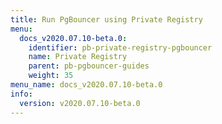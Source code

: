 ```yaml
---
title: Run PgBouncer using Private Registry
menu:
  docs_v2020.07.10-beta.0:
    identifier: pb-private-registry-pgbouncer
    name: Private Registry
    parent: pb-pgbouncer-guides
    weight: 35
menu_name: docs_v2020.07.10-beta.0
info:
  version: v2020.07.10-beta.0
---
```


